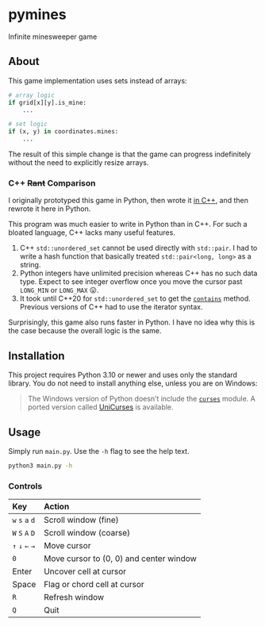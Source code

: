 # pymines

Infinite minesweeper game

## About

This game implementation uses sets instead of arrays:

```py
# array logic
if grid[x][y].is_mine:
    ...

# set logic
if (x, y) in coordinates.mines:
    ...
```

The result of this simple change is that the game can progress indefinitely without the need to explicitly resize arrays.

### C++ ~~Rant~~ Comparison

I originally prototyped this game in Python, then wrote it [in C++](https://github.com/peppermintpatty5/mines), and then rewrote it here in Python.

This program was much easier to write in Python than in C++. For such a bloated language, C++ lacks many useful features.

1. C++ `std::unordered_set` cannot be used directly with `std::pair`. I had to write a hash function that basically treated `std::pair<long, long>` as a string.
2. Python integers have unlimited precision whereas C++ has no such data type. Expect to see integer overflow once you move the cursor past `LONG_MIN` or `LONG_MAX` :stuck_out_tongue:.
3. It took until C++20 for `std::unordered_set` to get the [`contains`](https://en.cppreference.com/w/cpp/container/unordered_set/contains) method. Previous versions of C++ had to use the iterator syntax.

Surprisingly, this game also runs faster in Python. I have no idea why this is the case because the overall logic is the same.

## Installation

This project requires Python 3.10 or newer and uses only the standard library. You do not need to install anything else, unless you are on Windows:

> The Windows version of Python doesn’t include the [`curses`](https://docs.python.org/3/library/curses.html#module-curses) module. A ported version called [UniCurses](https://pypi.org/project/UniCurses) is available.

## Usage

Simply run `main.py`. Use the `-h` flag to see the help text.

```sh
python3 main.py -h
```

### Controls

| Key             | Action                                  |
| :-------------- | :-------------------------------------- |
| `w` `s` `a` `d` | Scroll window (fine)                    |
| `W` `S` `A` `D` | Scroll window (coarse)                  |
| `↑` `↓` `←` `→` | Move cursor                             |
| `0`             | Move cursor to (0, 0) and center window |
| Enter           | Uncover cell at cursor                  |
| Space           | Flag or chord cell at cursor            |
| `R`             | Refresh window                          |
| `Q`             | Quit                                    |
